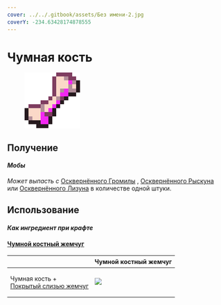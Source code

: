```yaml
---
cover: ../../.gitbook/assets/Без имени-2.jpg
coverY: -234.63428174878555
---
```


# Чумная кость

<figure><img src="../../.gitbook/assets/plague_bone_128.png" alt=""><figcaption></figcaption></figure>

## Получение

#### _Мобы_

_Может выпасть с_ [Осквернённого Громилы](../sushestva/moby/oskvernyonnyi-gromila.md) , [Осквернённого Рыскуна](../sushestva/moby/oskvernyonnyi-ryskun.md) или [Осквернённого Лизуна](../sushestva/moby/oskvernyonnyi-lizun.md) в количестве одной штуки.

## Использование

#### _Как ингредиент при крафте_

#### [Чумной костный жемчуг](chumnaya-kost.md#chumnoi-kostnyi-zhemchug)

| ㅤ                                                                                         | Чумной костный жемчуг                                               |
| ----------------------------------------------------------------------------------------- | ------------------------------------------------------------------- |
| <p>Чумная кость +<br><a href="pokrytyi-slizyu-zhemchug.md">Покрытый слизью жемчуг</a></p> | ![](../../.gitbook/assets/miko\_custom\_plague\_bone\_pearl\_0.png) |
